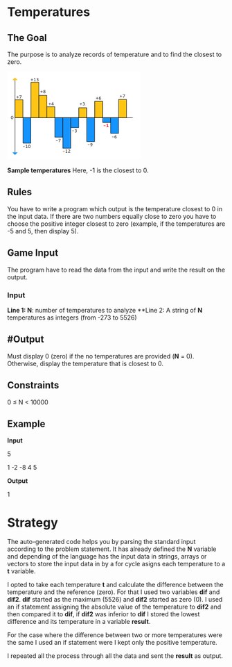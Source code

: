 # Temperatures
## The Goal
The purpose is to analyze records of temperature and to find the closest to zero.

![](temperature.png)

**Sample temperatures** Here, -1 is the closest to 0.

##	Rules
You have to write a program which output is the temperature closest to 0 in the input data. If there are two numbers equally close to zero you have to choose the positive integer  closest to zero (example, if the temperatures are -5 and 5, then display 5).
## Game Input
The program have to read the data from the input and write the result on the output.
### Input
**Line 1: N**: number of temperatures to analyze
**Line 2: A string of **N** temperatures as integers (from -273 to 5526)

## #Output
Must display 0 (zero) if the no temperatures are provided (**N** = 0). Otherwise, display the temperature that is closest to 0.
## Constraints
0 ≤ N < 10000

## Example
**Input**

5

1 -2 -8 4 5

**Output**

1

# Strategy

The auto-generated code helps you by parsing the standard input according to the problem statement. It has already defined the **N** variable and depending of the language has the input data in strings, arrays or vectors to store the input data in by a for cycle asigns each temperature to a **t** variable.

I opted to take each temperature **t** and calculate the difference between the temperature and the reference (zero). For that I used two variables **dif** and **dif2**. **dif** started as the maximum (5526) and **dif2** started as zero (0). I used an if statement assigning the absolute value of the temperature to **dif2** and then compared it to **dif**, if **dif2** was inferior to **dif** I stored the lowest difference and its temperature in a variable **result**.

For the case where the difference between two or more temperatures were the same I used an if statement were I kept only the positive temperature.

I repeated all the process through all the data and sent the **result** as output.
